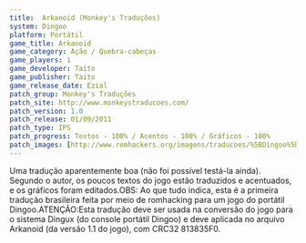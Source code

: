 ```yaml
---
title:  Arkanoid (Monkey's Traduções)
system: Dingoo
platform: Portátil
game_title: Arkanoid
game_category: Ação / Quebra-cabeças
game_players: 1
game_developer: Taito
game_publisher: Taito
game_release_date: Ezial
patch_group: Monkey's Traduções
patch_site: http://www.monkeystraducoes.com/
patch_version: 1.0
patch_release: 01/09/2011
patch_type: IPS
patch_progress: Textos - 100% / Acentos - 100% / Gráficos - 100%
patch_images: [http://www.romhackers.org/imagens/traducoes/%5BDingoo%5D%20Arkanoid%20-%20Monkey's%20Tradu%C3%A7%C3%B5es%20-%201.png,http://www.romhackers.org/imagens/traducoes/%5BDingoo%5D%20Arkanoid%20-%20Monkey's%20Tradu%C3%A7%C3%B5es%20-%202.png,http://www.romhackers.org/imagens/traducoes/%5BDingoo%5D%20Arkanoid%20-%20Monkey's%20Tradu%C3%A7%C3%B5es%20-%203.png]
---
```

Uma tradução aparentemente boa (não foi possível testá-la ainda). Segundo o autor, os poucos textos do jogo estão traduzidos e acentuados, e os gráficos foram editados.OBS: Ao que tudo indica, esta é a primeira tradução brasileira feita por meio de romhacking para um jogo do portátil Dingoo.ATENÇÃO:Esta tradução deve ser usada na conversão do jogo para o sistema Dingux (do console portátil Dingoo) e deve aplicada no arquivo Arkanoid (da versão 1.1 do jogo), com CRC32 813835F0.
